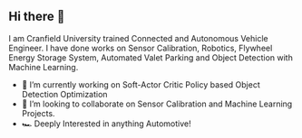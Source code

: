 ## Hi there 👋
I am Cranfield University trained Connected and Autonomous Vehicle Engineer. I have done works on Sensor Calibration, Robotics, Flywheel Energy Storage System, Automated Valet Parking and Object Detection with Machine Learning.
- 🔭 I’m currently working on Soft-Actor Critic Policy based Object Detection Optimization
- 👯 I’m looking to collaborate on Sensor Calibration and Machine Learning Projects.
- 🏎️ Deeply Interested in anything Automotive!
<!--
**psychlone/psychlone** is a ✨ _special_ ✨ repository because its `README.md` (this file) appears on your GitHub profile.

Here are some ideas to get you started:

- 🔭 I’m currently working on ...
- 🌱 I’m currently learning ...
- 👯 I’m looking to collaborate on ...
- 🤔 I’m looking for help with ...
- 💬 Ask me about ...
- 📫 How to reach me: ...
- 😄 Pronouns: ...
- ⚡ Fun fact: ...
-->
